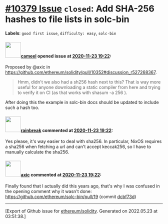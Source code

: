 # [\#10379 Issue](https://github.com/ethereum/solidity/issues/10379) `closed`: Add SHA-256 hashes to file lists in solc-bin
**Labels**: `good first issue`, `difficulty: easy`, `solc-bin`


#### <img src="https://avatars.githubusercontent.com/u/137030?v=4" width="50">[cameel](https://github.com/cameel) opened issue at [2020-11-23 19:22](https://github.com/ethereum/solidity/issues/10379):

Proposed by @axic in https://github.com/ethereum/solidity/pull/10352#discussion_r527268367.

> Hmm, didn't we also had a sh256 hash next to this? That is way more useful for anyone downloading a static compiler from here and trying to verify it on CI (as that works with shasum -a 256 <file>).

After doing this the example in solc-bin docs should be updated to include such a hash too.

#### <img src="https://avatars.githubusercontent.com/u/18486361?u=cac77d2dd2d35da2a23b747090a48cb801ca94ce&v=4" width="50">[rainbreak](https://github.com/rainbreak) commented at [2020-11-23 19:22](https://github.com/ethereum/solidity/issues/10379#issuecomment-733888254):

Yes please, it's way easier to deal with sha256. In particular, NixOS requires a sha256 when fetching a url and can't accept keccak256, so I have to manually calculate the sha256.

#### <img src="https://avatars.githubusercontent.com/u/20340?v=4" width="50">[axic](https://github.com/axic) commented at [2020-11-23 19:22](https://github.com/ethereum/solidity/issues/10379#issuecomment-964668027):

Finally found that I actually did this years ago, that's why I was confused in the opening comment why it wasn't done: https://github.com/ethereum/solc-bin/pull/19 (commit [dcbf73d](https://github.com/ethereum/solc-bin/pull/19/commits/dcbf73d6794de6e44d80e8ac84b2d6b1bce0aa13))


-------------------------------------------------------------------------------



[Export of Github issue for [ethereum/solidity](https://github.com/ethereum/solidity). Generated on 2022.05.23 at 03:51:38.]
